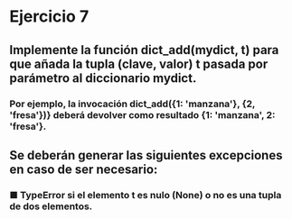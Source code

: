 # Ejercicio 7
## Implemente la función dict_add(mydict, t) para que añada la tupla (clave, valor) t pasada por parámetro al diccionario mydict.
### Por ejemplo, la invocación dict_add({1: 'manzana'}, {2, 'fresa'})} deberá devolver como resultado {1: 'manzana', 2: 'fresa'}.
## Se deberán generar las siguientes excepciones en caso de ser necesario:
### ■ TypeError si el elemento t es nulo (None) o no es una tupla de dos elementos.